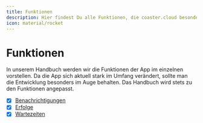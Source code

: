```yaml
---
title: Funktionen
description: Hier findest Du alle Funktionen, die coaster.cloud besonders machen
icon: material/rocket
---
```


# Funktionen

In unserem Handbuch werden wir die Funktionen der App im einzelnen vorstellen. Da die App sich aktuell stark im Umfang verändert, sollte man die Entwicklung besonders im Auge behalten. Das Handbuch wird stets zu den Funktionen angepasst.

- [x] [Benachrichtigungen](notification)
- [x] [Erfolge](archivements)
- [x] [Wartezeiten](waitingtimes)
